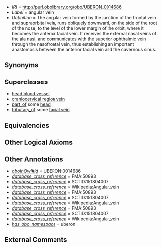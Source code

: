 * *IRI* = http://purl.obolibrary.org/obo/UBERON_0014686
 * *Label* = angular vein
 * *Definition* = The angular vein formed by the junction of the frontal vein and supraorbital vein, runs obliquely downward, on the side of the root of the nose, to the level of the lower margin of the orbit, where it becomes the anterior facial vein. It receives the external nasal veins of the ala nasi, and communicates with the superior ophthalmic vein through the nasofrontal vein, thus establishing an important anastomosis between the anterior facial vein and the cavernous sinus.

## Synonyms


## Superclasses

 * [head blood vessel](../../UBERON/96/UBERON_0003496.md)
 * [craniocervical region vein](../../UBERON/41/UBERON_0009141.md)
 * [part_of](../../BFO/50/BFO_0000050.md) some [head](../../UBERON/33/UBERON_0000033.md)
 * [tributary_of](../../core#tributary/of/core#tributary_of.md) some [facial vein](../../UBERON/53/UBERON_0001653.md)

## Equivalencies


## Other Logical Axioms


## Other Annotations

 * *[oboInOwl#id](../../id/oboInOwl#id.md)* = UBERON:0014686
 * *[database_cross_reference](../../ef/oboInOwl#hasDbXref.md)* = FMA:50893
 * *[database_cross_reference](../../ef/oboInOwl#hasDbXref.md)* = SCTID:151804007
 * *[database_cross_reference](../../ef/oboInOwl#hasDbXref.md)* = Wikipedia:Angular_vein
 * *[database_cross_reference](../../ef/oboInOwl#hasDbXref.md)* = FMA:50893
 * *[database_cross_reference](../../ef/oboInOwl#hasDbXref.md)* = SCTID:151804007
 * *[database_cross_reference](../../ef/oboInOwl#hasDbXref.md)* = Wikipedia:Angular_vein
 * *[database_cross_reference](../../ef/oboInOwl#hasDbXref.md)* = FMA:50893
 * *[database_cross_reference](../../ef/oboInOwl#hasDbXref.md)* = SCTID:151804007
 * *[database_cross_reference](../../ef/oboInOwl#hasDbXref.md)* = Wikipedia:Angular_vein
 * *[has_obo_namespace](../../ce/oboInOwl#hasOBONamespace.md)* = uberon

## External Comments

